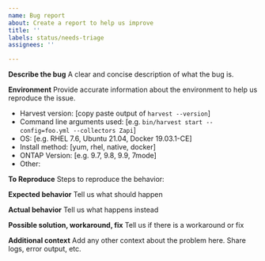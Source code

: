 ```yaml
---
name: Bug report
about: Create a report to help us improve
title: ''
labels: status/needs-triage
assignees: ''

---
```


**Describe the bug**
A clear and concise description of what the bug is.

**Environment**
Provide accurate information about the environment to help us reproduce the issue.

- Harvest version: [copy paste output of `harvest --version`]
- Command line arguments used: [e.g. `bin/harvest start --config=foo.yml --collectors Zapi`]
- OS: [e.g. RHEL 7.6, Ubuntu 21.04, Docker 19.03.1-CE]
- Install method: [yum, rhel, native, docker]
- ONTAP Version: [e.g. 9.7, 9.8, 9.9, 7mode]
- Other:

**To Reproduce**
Steps to reproduce the behavior:

**Expected behavior**
Tell us what should happen

**Actual behavior**
Tell us what happens instead

**Possible solution, workaround, fix**
Tell us if there is a workaround or fix

**Additional context**
Add any other context about the problem here. Share logs, error output, etc.
